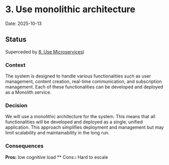 # 3. Use monolithic architecture

Date: 2025-10-13

## Status

Superceded by [8. Use Microservices](0008-use-microservices.md))

### Context

The system is designed to handle various functionalities such as user management, content creation, real-time communication, and subscription management. Each of these functionalities can be developed and deployed as a Monolith service.

### Decision

We will use a monolithic architecture for the system. This means that all functionalities will be developed and deployed as a single, unified application. This approach simplifies deployment and management but may limit scalability and maintainability in the long run.

### Consequences

 **Pros:** low cognitive load
 ** Cons:**:** Hard to escale